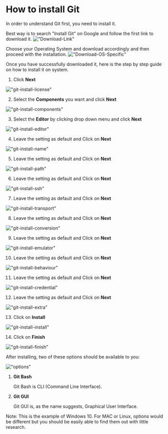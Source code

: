 # How to install Git

In order to understand Git first, you need to install it.

Best way is to search "Install Git" on Google and follow the first link to download it.
!["Download-Link"](./images/download-git.png)

Choose your Operating System and download accordingly and then proceed with the installation.
!["Download-OS-Specific"](./images/download-OS-specific-GIT.png)

Once you have successfully downloaded it, here is the step by step guide on how to install it on system.

1. Click **Next**

!["git-install-license"](./images/git-install-license.png)

2. Select the **Components** you want and click **Next**

!["git-install-components"](./images/git-install-components.png)

3. Select the **Editor** by clicking drop down menu and click **Next**
 
 !["git-install-editor"](./images/git-install-editor.png)

4. Leave the setting as default and Click on **Next**
 
 !["git-install-name"](./images/git-install-name.png)
 
 5. Leave the setting as default and Click on **Next**
 
 !["git-install-path"](./images/git-install-path.png)

 6. Leave the setting as default and Click on **Next**
 
 !["git-install-ssh"](./images/git-install-ssh.png)
 
 7. Leave the setting as default and Click on **Next**
 
 !["git-install-transport"](./images/git-install-transport.png) 
 
  8. Leave the setting as default and Click on **Next**
 
 !["git-install-conversion"](./images/git-install-conversion.png) 
 
  9. Leave the setting as default and Click on **Next**
 
 !["git-install-emulator"](./images/git-install-emulator.png)
 
 10. Leave the setting as default and Click on **Next**
 
 !["git-install-behaviour"](./images/git-install-behaviour.png)
 
 11. Leave the setting as default and Click on **Next**
 
 !["git-install-credential"](./images/git-install-credential.png)
 
 12. Leave the setting as default and Click on **Next**
 
 !["git-install-extra"](./images/git-install-extra.png)
 
 13. Click on **Install**
 
 !["git-install-install"](./images/git-install-install.png)
 
 14. Click on **Finish**
 
 !["git-install-finish"](./images/git-install-finish.png)
 
  After installing, two of these options should be available to you:

 !["options"](./images/options_git-bash-git-gui.png)


1. **Git Bash**
   
    Git Bash is CLI (Command Line Interface).

2. **Git GUI**

    Git GUI is, as the name suggests, Graphical User Interface.

Note: This is the example of Windows 10. For MAC or Linux, options would be different but you should be easily able to find them out with little research.

